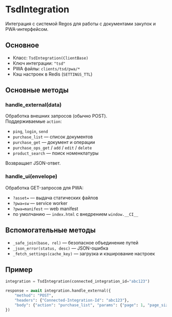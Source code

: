 # TsdIntegration

Интеграция с системой Regos для работы с документами закупок и PWA-интерфейсом.

## Основное
- Класс: `TsdIntegration(ClientBase)`
- Ключ интеграции: `"tsd"`
- PWA файлы: `clients/tsd/pwa/*`
- Кэш настроек в Redis (`SETTINGS_TTL`)

## Основные методы

### handle_external(data)
Обработка внешних запросов (обычно POST).  
Поддерживаемые `action`:
- `ping`, `login`, `send`
- `purchase_list` — список документов
- `purchase_get` — документ и операции
- `purchase_ops_get` / `add` / `edit` / `delete`
- `product_search` — поиск номенклатуры

Возвращает JSON-ответ.

### handle_ui(envelope)
Обработка GET-запросов для PWA:
- `?asset=` — выдача статических файлов
- `?pwa=sw` — service worker
- `?pwa=manifest` — web manifest
- по умолчанию — `index.html` с внедрением `window.__CI__`

## Вспомогательные методы
- `_safe_join(base, rel)` — безопасное объединение путей
- `_json_error(status, desc)` — JSON-ошибка
- `_fetch_settings(cache_key)` — загрузка и кэширование настроек

## Пример
```python
integration = TsdIntegration(connected_integration_id="abc123")

response = await integration.handle_external({
    "method": "POST",
    "headers": {"Connected-Integration-Id": "abc123"},
    "body": {"action": "purchase_list", "params": {"page": 1, "page_size": 10}}
})
